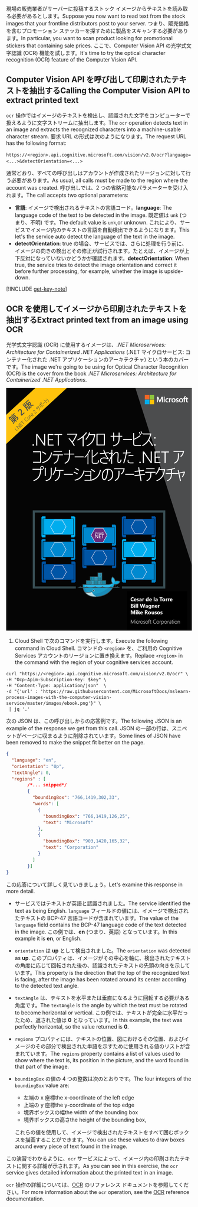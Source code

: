<span data-ttu-id="52f4e-101">現場の販売業者がサーバーに投稿するストック イメージからテキストを読み取る必要があるとします。</span><span class="sxs-lookup"><span data-stu-id="52f4e-101">Suppose you now want to read text from the stock images that your frontline distributors post to your server.</span></span> <span data-ttu-id="52f4e-102">つまり、販売価格を含むプロモーション ステッカーを探すために製品をスキャンする必要があります。</span><span class="sxs-lookup"><span data-stu-id="52f4e-102">In particular, you want to scan product looking for promotional stickers that containing sale prices.</span></span> <span data-ttu-id="52f4e-103">ここで、Computer Vision API の光学式文字認識 (OCR) 機能を試します。</span><span class="sxs-lookup"><span data-stu-id="52f4e-103">It's time to try the optical character recognition (OCR) feature of the Computer Vision API.</span></span> 

## <a name="calling-the-computer-vision-api-to-extract-printed-text"></a><span data-ttu-id="52f4e-104">Computer Vision API を呼び出して印刷されたテキストを抽出する</span><span class="sxs-lookup"><span data-stu-id="52f4e-104">Calling the Computer Vision API to extract printed text</span></span>

<span data-ttu-id="52f4e-105">`ocr` 操作ではイメージのテキストを検出し、認識された文字をコンピューターで扱えるように文字ストリームに抽出します。</span><span class="sxs-lookup"><span data-stu-id="52f4e-105">The `ocr` operation detects text in an image and extracts the recognized characters into a machine-usable character stream.</span></span> <span data-ttu-id="52f4e-106">要求 URL の形式は次のようになります。</span><span class="sxs-lookup"><span data-stu-id="52f4e-106">The request URL has the following format:</span></span>

`https://<region>.api.cognitive.microsoft.com/vision/v2.0/ocr?language=<...>&detectOrientation=<...>`

<span data-ttu-id="52f4e-107">通常どおり、すべての呼び出しはアカウントが作成されたリージョンに対して行う必要があります。</span><span class="sxs-lookup"><span data-stu-id="52f4e-107">As usual, all calls must be made to the region where the account was created.</span></span> <span data-ttu-id="52f4e-108">呼び出しでは、2 つの省略可能なパラメーターを受け入れます。</span><span class="sxs-lookup"><span data-stu-id="52f4e-108">The call accepts two optional parameters:</span></span>

- <span data-ttu-id="52f4e-109">**言語**: イメージで検出されるテキストの言語コード。</span><span class="sxs-lookup"><span data-stu-id="52f4e-109">**language**: The language code of the text to be detected in the image.</span></span> <span data-ttu-id="52f4e-110">既定値は `unk` (つまり、不明) です。</span><span class="sxs-lookup"><span data-stu-id="52f4e-110">The default value is `unk`,or unknown.</span></span> <span data-ttu-id="52f4e-111">これにより、サービスでイメージ内のテキストの言語を自動検出できるようになります。</span><span class="sxs-lookup"><span data-stu-id="52f4e-111">This let's the service auto detect the language of the text in the image.</span></span>
- <span data-ttu-id="52f4e-112">**detectOrientation**: true の場合、サービスでは、さらに処理を行う前に、イメージの向きの検出とその修正が試行されます。たとえば、イメージが上下反対になっていないかどうかが確認されます。</span><span class="sxs-lookup"><span data-stu-id="52f4e-112">**detectOrientation**: When true, the service  tries to detect the image orientation and correct it before further processing, for example, whether the image is upside-down.</span></span> 

[!INCLUDE [get-key-note](./get-key.md)]

## <a name="extract-printed-text-from-an-image-using-ocr"></a><span data-ttu-id="52f4e-113">OCR を使用してイメージから印刷されたテキストを抽出する</span><span class="sxs-lookup"><span data-stu-id="52f4e-113">Extract printed text from an image using OCR</span></span>

<span data-ttu-id="52f4e-114">光学式文字認識 (OCR) に使用するイメージは、*.NET Microservices: Architecture for Containerized .NET Applications* (.NET マイクロサービス: コンテナー化された .NET アプリケーションのアーキテクチャ) という本のカバーです。</span><span class="sxs-lookup"><span data-stu-id="52f4e-114">The image we're going to be using for Optical Character Recognition (OCR) is the cover from the book *.NET Microservices: Architecture for Containerized .NET Applications*.</span></span>

![.NET Microservices: Architecture for Containerized .NET Application (.NET マイクロサービス: コンテナー化された .NET アプリケーションのアーキテクチャ) という電子ブックのカバーの図](../media/5-ebook.png)

1. <span data-ttu-id="52f4e-116">Cloud Shell で次のコマンドを実行します。</span><span class="sxs-lookup"><span data-stu-id="52f4e-116">Execute the following command in Cloud Shell.</span></span> <span data-ttu-id="52f4e-117">コマンドの `<region>` を、ご利用の Cognitive Services アカウントのリージョンに置き換えます。</span><span class="sxs-lookup"><span data-stu-id="52f4e-117">Replace `<region>` in the command with the region of your cognitive services account.</span></span>

```azurecli
curl "https://<region>.api.cognitive.microsoft.com/vision/v2.0/ocr" \
-H "Ocp-Apim-Subscription-Key: $key" \
-H "Content-Type: application/json"  \
-d "{'url' : 'https://raw.githubusercontent.com/MicrosoftDocs/mslearn-process-images-with-the-computer-vision-service/master/images/ebook.png'}" \
 | jq '.'
```

<span data-ttu-id="52f4e-118">次の JSON は、この呼び出しからの応答例です。</span><span class="sxs-lookup"><span data-stu-id="52f4e-118">The following JSON is an example of the response we get from this call.</span></span> <span data-ttu-id="52f4e-119">JSON の一部の行は、スニペットがページに収まるように削除されています。</span><span class="sxs-lookup"><span data-stu-id="52f4e-119">Some lines of JSON have been removed to make the snippet fit better on the page.</span></span>

```json
{
  "language": "en",
  "orientation": "Up",
  "textAngle": 0,
  "regions" : [
        /*... snipped*/
        {
          "boundingBox": "766,1419,302,33",
          "words": [
            {
              "boundingBox": "766,1419,126,25",
              "text": "Microsoft"
            },
            {
              "boundingBox": "903,1420,165,32",
              "text": "Corporation"
            }
          ]
        }]
}
```

<span data-ttu-id="52f4e-120">この応答について詳しく見ていきましょう。</span><span class="sxs-lookup"><span data-stu-id="52f4e-120">Let's examine this response in more detail.</span></span> 

- <span data-ttu-id="52f4e-121">サービスではテキストが英語と認識されました。</span><span class="sxs-lookup"><span data-stu-id="52f4e-121">The service identified the text as being English.</span></span> <span data-ttu-id="52f4e-122">`language` フィールドの値には、イメージで検出されたテキストの BCP-47 言語コードが含まれています。</span><span class="sxs-lookup"><span data-stu-id="52f4e-122">The value of the `language` field contains the BCP-47 language code of the text detected in the image.</span></span> <span data-ttu-id="52f4e-123">この例では、**en** (つまり、英語) となっています。</span><span class="sxs-lookup"><span data-stu-id="52f4e-123">In this example it is **en**, or English.</span></span> 
- <span data-ttu-id="52f4e-124">`orientation` は **up** として検出されました。</span><span class="sxs-lookup"><span data-stu-id="52f4e-124">The `orientation` was detected as **up**.</span></span> <span data-ttu-id="52f4e-125">このプロパティは、イメージがその中心を軸に、検出されたテキストの角度に応じて回転された後の、認識されたテキストの先頭の向きを示しています。</span><span class="sxs-lookup"><span data-stu-id="52f4e-125">This property is the direction that the top of the recognized text is facing, after the image has been rotated around its center according to the detected text angle.</span></span> 
- <span data-ttu-id="52f4e-126">`textAngle` は、テキストを水平または垂直になるように回転する必要がある角度です。</span><span class="sxs-lookup"><span data-stu-id="52f4e-126">The `textAngle` is the angle by which the text must be rotated to become horizontal or vertical.</span></span> <span data-ttu-id="52f4e-127">この例では、テキストが完全に水平だったため、返された値は **0** となっています。</span><span class="sxs-lookup"><span data-stu-id="52f4e-127">In this example, the text was perfectly horizontal, so the value returned is **0**.</span></span>  
- <span data-ttu-id="52f4e-128">`regions` プロパティには、テキストの位置、図におけるその位置、およびイメージのその部分で検出された単語を示すために使用される値のリストが含まれています。</span><span class="sxs-lookup"><span data-stu-id="52f4e-128">The `regions` property contains a list of values used to show where the text is, its position in the picture, and the word found in that part of the image.</span></span> 
- <span data-ttu-id="52f4e-129">`boundingBox` の値の 4 つの整数は次のとおりです。</span><span class="sxs-lookup"><span data-stu-id="52f4e-129">The four integers of the `boundingBox` value are:</span></span> 
    - <span data-ttu-id="52f4e-130">左端の x 座標</span><span class="sxs-lookup"><span data-stu-id="52f4e-130">the x-coordinate of the left edge</span></span> 
    - <span data-ttu-id="52f4e-131">上端の y 座標</span><span class="sxs-lookup"><span data-stu-id="52f4e-131">the y-coordinate of the top edge</span></span>
    - <span data-ttu-id="52f4e-132">境界ボックスの幅</span><span class="sxs-lookup"><span data-stu-id="52f4e-132">the width of the bounding box</span></span>
    - <span data-ttu-id="52f4e-133">境界ボックスの高さ</span><span class="sxs-lookup"><span data-stu-id="52f4e-133">the height of the bounding box,</span></span> 
   
    <span data-ttu-id="52f4e-134">これらの値を使用して、イメージで検出されたテキストをすべて囲むボックスを描画することができます。</span><span class="sxs-lookup"><span data-stu-id="52f4e-134">You can use these values to draw boxes around every piece of text found in the image.</span></span>

<span data-ttu-id="52f4e-135">この演習でわかるように、`ocr` サービスによって、イメージ内の印刷されたテキストに関する詳細が示されます。</span><span class="sxs-lookup"><span data-stu-id="52f4e-135">As you can see in this exercise, the `ocr` service gives detailed information about the printed text in an image.</span></span> 

<span data-ttu-id="52f4e-136">`ocr` 操作の詳細については、[OCR](https://westus.dev.cognitive.microsoft.com/docs/services/5adf991815e1060e6355ad44/operations/56f91f2e778daf14a499e1fc) のリファレンス ドキュメントを参照してください。</span><span class="sxs-lookup"><span data-stu-id="52f4e-136">For more information about the `ocr` operation, see the [OCR](https://westus.dev.cognitive.microsoft.com/docs/services/5adf991815e1060e6355ad44/operations/56f91f2e778daf14a499e1fc) reference documentation.</span></span>